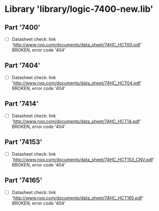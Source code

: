 # Library 'library/logic-7400-new.lib'

## Part '7400'
- [ ] Datasheet check: link 'http://www.nxp.com/documents/data_sheet/74HC_HCT00.pdf' BROKEN, error code '404'

## Part '7404'
- [ ] Datasheet check: link 'http://www.nxp.com/documents/data_sheet/74HC_HCT04.pdf' BROKEN, error code '404'

## Part '7414'
- [ ] Datasheet check: link 'http://www.nxp.com/documents/data_sheet/74HC_HCT14.pdf' BROKEN, error code '404'

## Part '74153'
- [ ] Datasheet check: link 'http://www.nxp.com/documents/data_sheet/74HC_HCT153_CNV.pdf' BROKEN, error code '404'

## Part '74165'
- [ ] Datasheet check: link 'http://www.nxp.com/documents/data_sheet/74HC_HCT165.pdf' BROKEN, error code '404'

